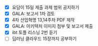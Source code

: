 - [x] 요담이 15일 제출 과제 범위 공지하기
- [x] GALA: 보고서 1차 검토
- [x] 4차 산업혁명 13,14주차 PDF 제작
- [x] GALA: 아키텍처 이미지 첨부 및 보고서 제출
- [x] ibt 토플 리스닝 2번 듣기
- [ ] 딥러닝 클라우드 15장까지 공부하기
